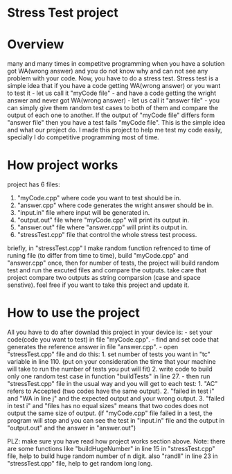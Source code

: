 # Stress Test project
# Overview
many and many times in competitve programming when you have a solution got WA(wrong answer) and you do not know why and can not see any problem with your code. Now, you have to do a stress test. Stress test is a simple idea that if you have a code getting WA(wrong answer) or you want to test it - let us call it "myCode file" - and have a code getting the wright answer and never got WA(wrong answer) - let us call it "answer file" - you can simply give them random test cases to both of them and compare the output of each one to another. If the output of "myCode file" differs form "answer file" then you have a test fails "myCode file". This is the simple idea and what our project do. I made this project to help me test my code easily, specially I do competitive programming most of time.

# How project works
project has 6 files:
  1) "myCode.cpp" where code you want to test should be in.
  2) "answer.cpp" where code generates the wright answer should be in.
  3) "input.in" file where input will be generated in.
  4) "output.out" file where "myCode.cpp" will print its output in.
  5) "answer.out" file where "answer.cpp" will print its output in.
  6) "stressTest.cpp" file that control the whole stress test process.

briefly, in "stressTest.cpp" I make random function refrenced to time of runing file (to differ from time to time), build "myCode.cpp" and "answer.cpp" once, then for number of tests, the project will build random test and run the excuted files and compare the outputs. take care that project compare two outputs as string comparsion (case and space senstive). feel free if you want to take this project and update it.

# How to use the project
All you have to do after downlad this project in your device is:
    - set your code(code you want to test) in file "myCode.cpp".
    - find and set code that generates the reference answer in file "answer.cpp".
    - open "stressTest.cpp" file and do this:
      1. set number of tests you want in "tc" variable in line 110. (put on your consideration the time that your machine will take to run the number of tests you put will fit)
      2. write code to build only one random test case in function "buildTests" in line 27.
    - then run "stressTest.cpp" file in the usual way and you will get to each test:
      1. "AC" refers to Accepted (two codes have the same output).
      2. "failed in test i" and "WA in line j" and the expected output and your wrong output.
      3. "failed in test i" and "files has no equal sizes" means that two codes does not output the same size of output.
      (if "myCode.cpp" file failed in a test, the program will stop and you can see the test in "input.in" file and the output in "output.out" and the answer in "answer.out")
    
PLZ: make sure you have read how project works section above.
Note: there are some functions like "buildHugeNumber" in line 15 in "stressTest.cpp" file, help to build huge random number of n digit.
      also "randll" in line 23 in "stressTest.cpp" file, help to get random long long.
